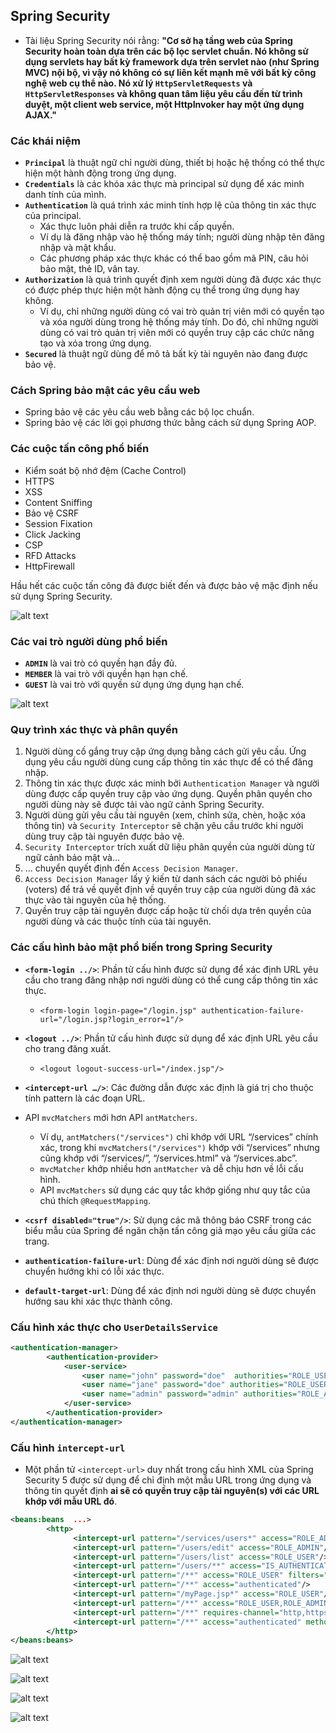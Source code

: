 ## Spring Security

- Tài liệu Spring Security nói rằng:
  **"Cơ sở hạ tầng web của Spring Security hoàn toàn dựa trên các bộ lọc servlet chuẩn. Nó không sử dụng servlets hay bất kỳ framework dựa trên servlet nào (như Spring MVC) nội bộ, vì vậy nó không có sự liên kết mạnh mẽ với bất kỳ công nghệ web cụ thể nào. Nó xử lý `HttpServletRequests` và `HttpServletResponses` và không quan tâm liệu yêu cầu đến từ trình duyệt, một client web service, một HttpInvoker hay một ứng dụng AJAX."**

### Các khái niệm

- **`Principal`** là thuật ngữ chỉ người dùng, thiết bị hoặc hệ thống có thể thực hiện một hành động trong ứng dụng.
- **`Credentials`** là các khóa xác thực mà principal sử dụng để xác minh danh tính của mình.
- **`Authentication`** là quá trình xác minh tính hợp lệ của thông tin xác thực của principal.
    - Xác thực luôn phải diễn ra trước khi cấp quyền.
    - Ví dụ là đăng nhập vào hệ thống máy tính; người dùng nhập tên đăng nhập và mật khẩu.
    - Các phương pháp xác thực khác có thể bao gồm mã PIN, câu hỏi bảo mật, thẻ ID, vân tay.
- **`Authorization`** là quá trình quyết định xem người dùng đã được xác thực có được phép thực hiện một hành động cụ thể trong ứng dụng hay không.
    - Ví dụ, chỉ những người dùng có vai trò quản trị viên mới có quyền tạo và xóa người dùng trong hệ thống máy tính. Do đó, chỉ những người dùng có vai trò quản trị viên mới có quyền truy cập các chức năng tạo và xóa trong ứng dụng.
- **`Secured`** là thuật ngữ dùng để mô tả bất kỳ tài nguyên nào đang được bảo vệ.

### Cách Spring bảo mật các yêu cầu web

- Spring bảo vệ các yêu cầu web bằng các bộ lọc chuẩn.
- Spring bảo vệ các lời gọi phương thức bằng cách sử dụng Spring AOP.

### Các cuộc tấn công phổ biến
- Kiểm soát bộ nhớ đệm (Cache Control)
- HTTPS
- XSS
- Content Sniffing
- Bảo vệ CSRF
- Session Fixation
- Click Jacking
- CSP
- RFD Attacks
- HttpFirewall

Hầu hết các cuộc tấn công đã được biết đến và được bảo vệ mặc định nếu sử dụng Spring Security.

![alt text](../images/Screenshot_5.png)

### Các vai trò người dùng phổ biến
- **`ADMIN`** là vai trò có quyền hạn đầy đủ.
- **`MEMBER`** là vai trò với quyền hạn hạn chế.
- **`GUEST`** là vai trò với quyền sử dụng ứng dụng hạn chế.

![alt text](../images/handout/Screenshot_77.png)

### Quy trình xác thực và phân quyền

1. Người dùng cố gắng truy cập ứng dụng bằng cách gửi yêu cầu. Ứng dụng yêu cầu người dùng cung cấp thông tin xác thực để có thể đăng nhập.
2. Thông tin xác thực được xác minh bởi `Authentication Manager` và người dùng được cấp quyền truy cập vào ứng dụng. Quyền phân quyền cho người dùng này sẽ được tải vào ngữ cảnh Spring Security.
3. Người dùng gửi yêu cầu tài nguyên (xem, chỉnh sửa, chèn, hoặc xóa thông tin) và `Security Interceptor` sẽ chặn yêu cầu trước khi người dùng truy cập tài nguyên được bảo vệ.
4. `Security Interceptor` trích xuất dữ liệu phân quyền của người dùng từ ngữ cảnh bảo mật và...
5. ... chuyển quyết định đến `Access Decision Manager`.
6. `Access Decision Manager` lấy ý kiến từ danh sách các người bỏ phiếu (voters) để trả về quyết định về quyền truy cập của người dùng đã xác thực vào tài nguyên của hệ thống.
7. Quyền truy cập tài nguyên được cấp hoặc từ chối dựa trên quyền của người dùng và các thuộc tính của tài nguyên.

### Các cấu hình bảo mật phổ biến trong Spring Security

- **`<form-login ../>`**: Phần tử cấu hình được sử dụng để xác định URL yêu cầu cho trang đăng nhập nơi người dùng có thể cung cấp thông tin xác thực.
    - `<form-login login-page="/login.jsp" authentication-failure-url="/login.jsp?login_error=1"/>`

- **`<logout ../>`**: Phần tử cấu hình được sử dụng để xác định URL yêu cầu cho trang đăng xuất.
    - `<logout logout-success-url="/index.jsp"/>`

- **`<intercept-url …/>`**: Các đường dẫn được xác định là giá trị cho thuộc tính pattern là các đoạn URL.
- API `mvcMatchers` mới hơn API `antMatchers`.
    - Ví dụ, `antMatchers("/services")` chỉ khớp với URL “/services” chính xác, trong khi `mvcMatchers("/services")` khớp với “/services” nhưng cũng khớp với “/services/”, “/services.html” và “/services.abc”.
    - `mvcMatcher` khớp nhiều hơn `antMatcher` và dễ chịu hơn về lỗi cấu hình.
    - API `mvcMatchers` sử dụng các quy tắc khớp giống như quy tắc của chú thích `@RequestMapping`.

- **`<csrf disabled="true"/>`**: Sử dụng các mã thông báo CSRF trong các biểu mẫu của Spring để ngăn chặn tấn công giả mạo yêu cầu giữa các trang.
- **`authentication-failure-url`**: Dùng để xác định nơi người dùng sẽ được chuyển hướng khi có lỗi xác thực.
- **`default-target-url`**: Dùng để xác định nơi người dùng sẽ được chuyển hướng sau khi xác thực thành công.

### Cấu hình xác thực cho `UserDetailsService`

```xml
<authentication-manager>
        <authentication-provider>
            <user-service>
                <user name="john" password="doe"  authorities="ROLE_USER"/>
                <user name="jane" password="doe" authorities="ROLE_USER,ROLE_ADMIN"/>
                <user name="admin" password="admin" authorities="ROLE_ADMIN"/>
            </user-service>
        </authentication-provider>
</authentication-manager>
```

### Cấu hình `intercept-url`

- Một phần tử `<intercept-url>` duy nhất trong cấu hình XML của Spring Security 5 được sử dụng để chỉ định một mẫu URL trong ứng dụng và thông tin quyết định **ai sẽ có quyền truy cập tài nguyên(s) với các URL khớp với mẫu URL đó**.

```xml
<beans:beans  ...>
        <http>
              <intercept-url pattern="/services/users*" access="ROLE_ADMIN" />
              <intercept-url pattern="/users/edit" access="ROLE_ADMIN"/>
              <intercept-url pattern="/users/list" access="ROLE_USER"/>
              <intercept-url pattern="/users/**" access="IS_AUTHENTICATED_FULLY"/>
              <intercept-url pattern="/**" access="ROLE_USER" filters="none"/>
              <intercept-url pattern="/**" access="authenticated"/>
              <intercept-url pattern="/myPage.jsp*" access="ROLE_USER"/>
              <intercept-url pattern="/**" access="ROLE_USER,ROLE_ADMIN" />
              <intercept-url pattern="/**" requires-channel="http,https,any"/>
              <intercept-url pattern="/**" access="authenticated" method="POST" requires-channel="https" />
        </http>
</beans:beans> 
```

![alt text](../images/handout/Screenshot_95.png)

![alt text](../images/handout/Screenshot_96.png)

![alt text](../images/handout/Screenshot_97.png)

![alt text](../images/handout/Screenshot_98.png)